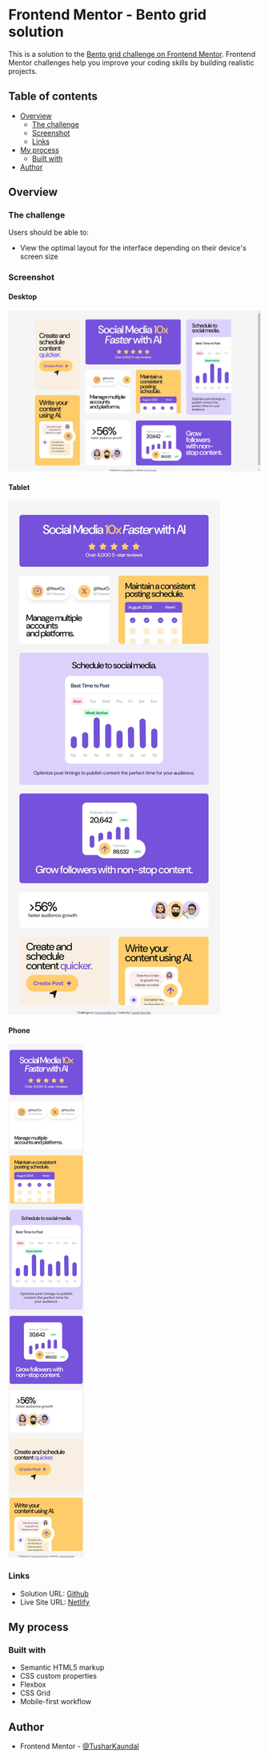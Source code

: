 # Frontend Mentor - Bento grid solution

This is a solution to the [Bento grid challenge on Frontend Mentor](https://www.frontendmentor.io/challenges/bento-grid-RMydElrlOj). Frontend Mentor challenges help you improve your coding skills by building realistic projects.

## Table of contents

- [Overview](#overview)
  - [The challenge](#the-challenge)
  - [Screenshot](#screenshot)
  - [Links](#links)
- [My process](#my-process)
  - [Built with](#built-with)
- [Author](#author)

## Overview

### The challenge

Users should be able to:

- View the optimal layout for the interface depending on their device's screen size

### Screenshot

#### Desktop

![](./assets/screenshot/desktop.jpeg)

#### Tablet

![](./assets/screenshot/tablet.jpeg)

#### Phone

![](./assets/screenshot/phone.jpeg)

### Links

- Solution URL: [Github](https://github.com/TusharKaundal/bento-grid-main)
- Live Site URL: [Netlify](https://bento-grid-h.netlify.app/)

## My process

### Built with

- Semantic HTML5 markup
- CSS custom properties
- Flexbox
- CSS Grid
- Mobile-first workflow

## Author

- Frontend Mentor - [@TusharKaundal](https://www.frontendmentor.io/profile/TusharKaundal)
